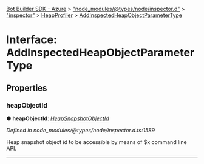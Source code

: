 [Bot Builder SDK - Azure](../README.md) > ["node_modules/@types/node/inspector.d"](../modules/_node_modules__types_node_inspector_d_.md) > ["inspector"](../modules/_node_modules__types_node_inspector_d_._inspector_.md) > [HeapProfiler](../modules/_node_modules__types_node_inspector_d_._inspector_.heapprofiler.md) > [AddInspectedHeapObjectParameterType](../interfaces/_node_modules__types_node_inspector_d_._inspector_.heapprofiler.addinspectedheapobjectparametertype.md)



# Interface: AddInspectedHeapObjectParameterType


## Properties
<a id="heapobjectid"></a>

###  heapObjectId

**●  heapObjectId**:  *[HeapSnapshotObjectId](../modules/_node_modules__types_node_inspector_d_._inspector_.heapprofiler.md#heapsnapshotobjectid)* 

*Defined in node_modules/@types/node/inspector.d.ts:1589*



Heap snapshot object id to be accessible by means of $x command line API.




___


